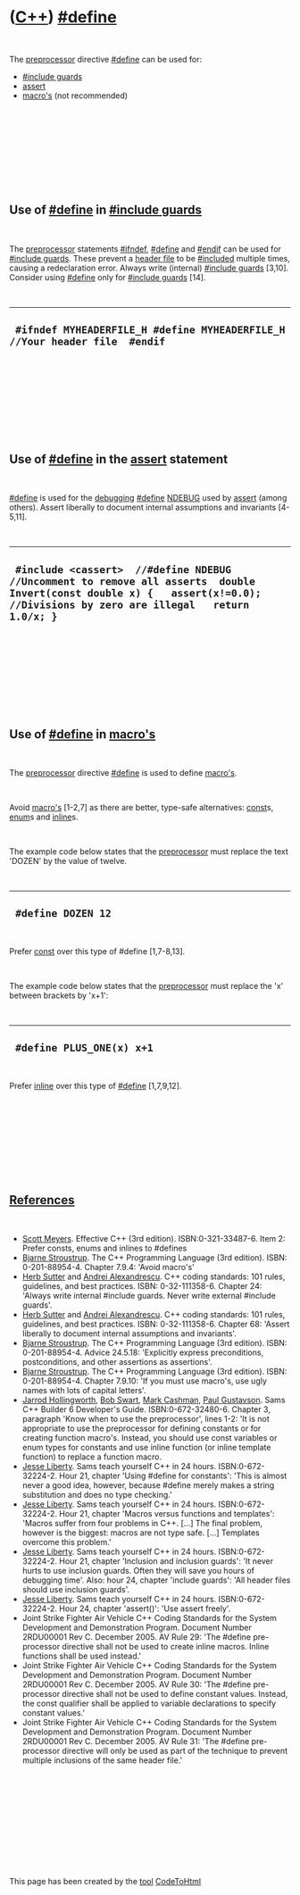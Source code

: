 



 

 

 

 

 

([C++](Cpp.htm)) [\#define](CppDefine.htm)
==========================================

 

The [preprocessor](CppPreprocessor.htm) directive
[\#define](CppDefine.htm) can be used for:

-   [\#include guards](CppIncludeGuard.htm)
-   [assert](CppAssert.htm)
-   [macro's](CppMacro.htm) (not recommended)

 

 

 

 

 

Use of [\#define](CppDefine.htm) in [\#include guards](CppIncludeGuard.htm)
---------------------------------------------------------------------------

 

The [preprocessor](CppPreprocessor.htm) statements
[\#ifndef](CppIfndef.htm), [\#define](CppDefine.htm) and
[\#endif](CppEndif.htm) can be used for [\#include
guards](CppIncludeGuard.htm). These prevent a [header
file](CppHeaderFile.htm) to be [\#included](CppInclude.htm) multiple
times, causing a redeclaration error. Always write (internal) [\#include
guards](CppIncludeGuard.htm) \[3,10\]. Consider using
[\#define](CppDefine.htm) only for [\#include
guards](CppIncludeGuard.htm) \[14\].

 

  ------------------------------------------------------------------------------
  ` #ifndef MYHEADERFILE_H #define MYHEADERFILE_H  //Your header file  #endif`
  ------------------------------------------------------------------------------

 

 

 

 

 

Use of [\#define](CppDefine.htm) in the [assert](CppAssert.htm) statement
-------------------------------------------------------------------------

 

[\#define](CppDefine.htm) is used for the [debugging](CppDebug.htm)
[\#define](CppDefine.htm) [NDEBUG](CppNDEBUG.htm) used by
[assert](CppAssert.htm) (among others). Assert liberally to document
internal assumptions and invariants \[4-5,11\].

 

  --------------------------------------------------------------------------------------------------------------------------------------------------------------------------------
  ` #include <cassert>  //#define NDEBUG //Uncomment to remove all asserts  double Invert(const double x) {   assert(x!=0.0); //Divisions by zero are illegal   return 1.0/x; }`
  --------------------------------------------------------------------------------------------------------------------------------------------------------------------------------

 

 

 

 

 

Use of [\#define](CppDefine.htm) in [macro's](CppMacro.htm)
-----------------------------------------------------------

 

The [preprocessor](CppPreprocessor.htm) directive
[\#define](CppDefine.htm) is used to define [macro's](CppMacro.htm).

 

Avoid [macro's](CppMacro.htm) \[1-2,7\] as there are better, type-safe
alternatives: [const](CppConst.htm)s, [enum](CppEnum.htm)s and
[inline](CppInline.htm)s.

 

The example code below states that the
[preprocessor](CppPreprocessor.htm) must replace the text 'DOZEN' by the
value of twelve.

 

  ---------------------
  ` #define DOZEN 12`
  ---------------------

 

Prefer [const](CppConst.htm) over this type of \#define \[1,7-8,13\].

 

The example code below states that the
[preprocessor](CppPreprocessor.htm) must replace the 'x' between
brackets by 'x+1':

 

  ----------------------------
  ` #define PLUS_ONE(x) x+1`
  ----------------------------

 

Prefer [inline](CppInline.htm) over this type of
[\#define](CppDefine.htm) \[1,7,9,12\].

 

 

 

 

 

[References](CppReferences.htm)
-------------------------------

 

-   [Scott Meyers](CppScottMeyers.htm). Effective C++ (3rd edition).
    ISBN:0-321-33487-6. Item 2: Prefer consts, enums and inlines to
    \#defines
-   [Bjarne Stroustrup](CppBjarneStroustrup.htm). The C++ Programming
    Language (3rd edition). ISBN: 0-201-88954-4. Chapter 7.9.4: 'Avoid
    macro's'
-   [Herb Sutter](CppHerbSutter.htm) and [Andrei
    Alexandrescu](CppAndreiAlexandrescu.htm). C++ coding standards: 101
    rules, guidelines, and best practices. ISBN: 0-32-111358-6. Chapter
    24: 'Always write internal \#include guards. Never write external
    \#include guards'.
-   [Herb Sutter](CppHerbSutter.htm) and [Andrei
    Alexandrescu](CppAndreiAlexandrescu.htm). C++ coding standards: 101
    rules, guidelines, and best practices. ISBN: 0-32-111358-6. Chapter
    68: 'Assert liberally to document internal assumptions
    and invariants'.
-   [Bjarne Stroustrup](CppBjarneStroustrup.htm). The C++ Programming
    Language (3rd edition). ISBN: 0-201-88954-4. Advice 24.5.18:
    'Explicitly express preconditions, postconditions, and other
    assertions as assertions'.
-   [Bjarne Stroustrup](CppBjarneStroustrup.htm). The C++ Programming
    Language (3rd edition). ISBN: 0-201-88954-4. Chapter 7.9.10: 'If you
    must use macro's, use ugly names with lots of capital letters'.
-   [Jarrod Hollingworth](CppJarrodHollingworth.htm), [Bob
    Swart](CppBobSwart.htm), [Mark Cashman](CppMarkCashman.htm), [Paul
    Gustavson](CppPaulGustavson.htm). Sams C++ Builder 6
    Developer's Guide. ISBN:0-672-32480-6. Chapter 3, paragraph 'Know
    when to use the preprocessor', lines 1-2: 'It is not appropriate to
    use the preprocessor for defining constants or for creating
    function macro's. Instead, you should use const variables or enum
    types for constants and use inline function (or inline
    template function) to replace a function macro.
-   [Jesse Liberty](CppJesseLiberty.htm). Sams teach yourself C++ in
    24 hours. ISBN:0-672-32224-2. Hour 21, chapter 'Using \#define for
    constants': 'This is almost never a good idea, however, because
    \#define merely makes a string substitution and does no type
    checking.'
-   [Jesse Liberty](CppJesseLiberty.htm). Sams teach yourself C++ in
    24 hours. ISBN:0-672-32224-2. Hour 21, chapter 'Macros versus
    functions and templates': 'Macros suffer from four problems in C++.
    \[...\] The final problem, however is the biggest: macros are not
    type safe. \[...\] Templates overcome this problem.'
-   [Jesse Liberty](CppJesseLiberty.htm). Sams teach yourself C++ in
    24 hours. ISBN:0-672-32224-2. Hour 21, chapter 'Inclusion and
    inclusion guards': 'It never hurts to use inclusion guards. Often
    they will save you hours of debugging time'. Also: hour 24, chapter
    'include guards': 'All header files should use inclusion guards'.
-   [Jesse Liberty](CppJesseLiberty.htm). Sams teach yourself C++ in
    24 hours. ISBN:0-672-32224-2. Hour 24, chapter 'assert()': 'Use
    assert freely'.
-   Joint Strike Fighter Air Vehicle C++ Coding Standards for the System
    Development and Demonstration Program. Document Number 2RDU00001
    Rev C. December 2005. AV Rule 29: 'The \#define pre-processor
    directive shall not be used to create inline macros. Inline
    functions shall be used instead.'
-   Joint Strike Fighter Air Vehicle C++ Coding Standards for the System
    Development and Demonstration Program. Document Number 2RDU00001
    Rev C. December 2005. AV Rule 30: 'The \#define pre-processor
    directive shall not be used to define constant values. Instead, the
    const qualifier shall be applied to variable declarations to specify
    constant values.'
-   Joint Strike Fighter Air Vehicle C++ Coding Standards for the System
    Development and Demonstration Program. Document Number 2RDU00001
    Rev C. December 2005. AV Rule 31: 'The \#define pre-processor
    directive will only be used as part of the technique to prevent
    multiple inclusions of the same header file.'

 

 

 

 

 





 




This page has been created by the [tool](Tools.htm)
[CodeToHtml](ToolCodeToHtml.htm)
